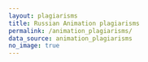 ```yaml
---
layout: plagiarisms
title: Russian Animation plagiarisms
permalink: /animation_plagiarisms/
data_source: animation_plagiarisms
no_image: true
---
```


